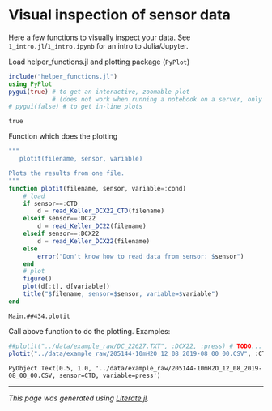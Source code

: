 # Visual inspection of sensor data

Here a few functions to visually inspect your data.
See `1_intro.jl`/`1_intro.ipynb` for an intro to Julia/Jupyter.

Load helper_functions.jl and plotting package (`PyPlot`)

````julia
include("helper_functions.jl")
using PyPlot
pygui(true) # to get an interactive, zoomable plot
            # (does not work when running a notebook on a server, only locally)
# pygui(false) # to get in-line plots
````

````
true
````

Function which does the plotting

````julia
"""
   plotit(filename, sensor, variable)

Plots the results from one file.
"""
function plotit(filename, sensor, variable=:cond)
    # load
    if sensor==:CTD
        d = read_Keller_DCX22_CTD(filename)
    elseif sensor==:DC22
        d = read_Keller_DC22(filename)
    elseif sensor==:DCX22
        d = read_Keller_DCX22(filename)
    else
        error("Don't know how to read data from sensor: $sensor")
    end
    # plot
    figure()
    plot(d[:t], d[variable])
    title("$filename, sensor=$sensor, variable=$variable")
end
````

````
Main.##434.plotit
````

Call above function to do the plotting.  Examples:

````julia
##plotit("../data/example_raw/DC_22627.TXT", :DCX22, :press) # TODO...
plotit("../data/example_raw/205144-10mH2O_12_08_2019-08_00_00.CSV", :CTD, :press)
````

````
PyObject Text(0.5, 1.0, '../data/example_raw/205144-10mH2O_12_08_2019-08_00_00.CSV, sensor=CTD, variable=press')
````

---

*This page was generated using [Literate.jl](https://github.com/fredrikekre/Literate.jl).*


